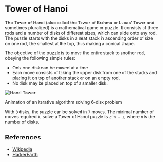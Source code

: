 Tower of Hanoi
==============

The Tower of Hanoi (also called the Tower of Brahma or Lucas’ Tower and sometimes pluralized) is a mathematical game or puzzle. It consists of three rods and a number of disks of different sizes, which can slide onto any rod. The puzzle starts with the disks in a neat stack in ascending order of size on one rod, the smallest at the top, thus making a conical shape.

The objective of the puzzle is to move the entire stack to another rod, obeying the following simple rules:

-   Only one disk can be moved at a time.
-   Each move consists of taking the upper disk from one of the stacks and placing it on top of another stack or on an empty rod.
-   No disk may be placed on top of a smaller disk.

![Hanoi Tower](https://upload.wikimedia.org/wikipedia/commons/8/8d/Iterative_algorithm_solving_a_6_disks_Tower_of_Hanoi.gif)

Animation of an iterative algorithm solving 6-disk problem

With `3` disks, the puzzle can be solved in `7` moves. The minimal number of moves required to solve a Tower of Hanoi puzzle is `2^n − 1`, where `n` is the number of disks.

References
----------

-   [Wikipedia](https://en.wikipedia.org/wiki/Tower_of_Hanoi)
-   [HackerEarth](https://www.hackerearth.com/blog/algorithms/tower-hanoi-recursion-game-algorithm-explained/)
